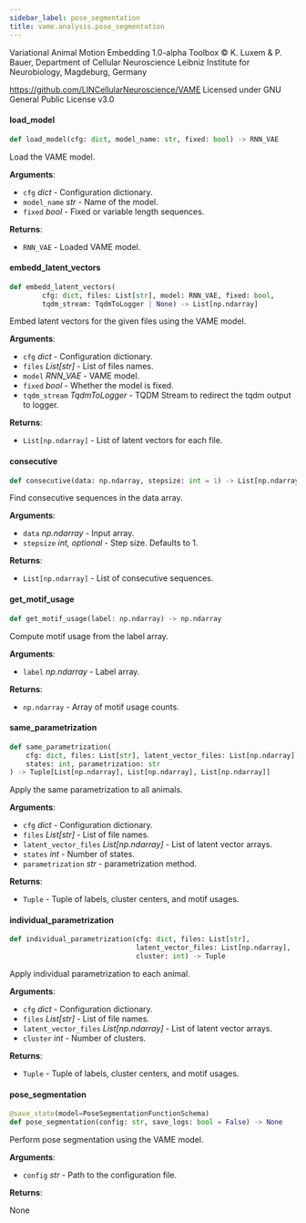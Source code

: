 ```yaml
---
sidebar_label: pose_segmentation
title: vame.analysis.pose_segmentation
---
```


Variational Animal Motion Embedding 1.0-alpha Toolbox
© K. Luxem &amp; P. Bauer, Department of Cellular Neuroscience
Leibniz Institute for Neurobiology, Magdeburg, Germany

https://github.com/LINCellularNeuroscience/VAME
Licensed under GNU General Public License v3.0

#### load\_model

```python
def load_model(cfg: dict, model_name: str, fixed: bool) -> RNN_VAE
```

Load the VAME model.

**Arguments**:

- `cfg` _dict_ - Configuration dictionary.
- `model_name` _str_ - Name of the model.
- `fixed` _bool_ - Fixed or variable length sequences.
  

**Returns**:

- `RNN_VAE` - Loaded VAME model.

#### embedd\_latent\_vectors

```python
def embedd_latent_vectors(
        cfg: dict, files: List[str], model: RNN_VAE, fixed: bool,
        tqdm_stream: TqdmToLogger | None) -> List[np.ndarray]
```

Embed latent vectors for the given files using the VAME model.

**Arguments**:

- `cfg` _dict_ - Configuration dictionary.
- `files` _List[str]_ - List of files names.
- `model` _RNN_VAE_ - VAME model.
- `fixed` _bool_ - Whether the model is fixed.
- `tqdm_stream` _TqdmToLogger_ - TQDM Stream to redirect the tqdm output to logger.
  

**Returns**:

- `List[np.ndarray]` - List of latent vectors for each file.

#### consecutive

```python
def consecutive(data: np.ndarray, stepsize: int = 1) -> List[np.ndarray]
```

Find consecutive sequences in the data array.

**Arguments**:

- `data` _np.ndarray_ - Input array.
- `stepsize` _int, optional_ - Step size. Defaults to 1.
  

**Returns**:

- `List[np.ndarray]` - List of consecutive sequences.

#### get\_motif\_usage

```python
def get_motif_usage(label: np.ndarray) -> np.ndarray
```

Compute motif usage from the label array.

**Arguments**:

- `label` _np.ndarray_ - Label array.
  

**Returns**:

- `np.ndarray` - Array of motif usage counts.

#### same\_parametrization

```python
def same_parametrization(
    cfg: dict, files: List[str], latent_vector_files: List[np.ndarray],
    states: int, parametrization: str
) -> Tuple[List[np.ndarray], List[np.ndarray], List[np.ndarray]]
```

Apply the same parametrization to all animals.

**Arguments**:

- `cfg` _dict_ - Configuration dictionary.
- `files` _List[str]_ - List of file names.
- `latent_vector_files` _List[np.ndarray]_ - List of latent vector arrays.
- `states` _int_ - Number of states.
- `parametrization` _str_ - parametrization method.
  

**Returns**:

- `Tuple` - Tuple of labels, cluster centers, and motif usages.

#### individual\_parametrization

```python
def individual_parametrization(cfg: dict, files: List[str],
                               latent_vector_files: List[np.ndarray],
                               cluster: int) -> Tuple
```

Apply individual parametrization to each animal.

**Arguments**:

- `cfg` _dict_ - Configuration dictionary.
- `files` _List[str]_ - List of file names.
- `latent_vector_files` _List[np.ndarray]_ - List of latent vector arrays.
- `cluster` _int_ - Number of clusters.
  

**Returns**:

- `Tuple` - Tuple of labels, cluster centers, and motif usages.

#### pose\_segmentation

```python
@save_state(model=PoseSegmentationFunctionSchema)
def pose_segmentation(config: str, save_logs: bool = False) -> None
```

Perform pose segmentation using the VAME model.

**Arguments**:

- `config` _str_ - Path to the configuration file.
  

**Returns**:

  None

